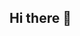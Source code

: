 ## Hi there 👋

<!--
**ManoelMartinianoNeto/ManoelMartinianoNeto** is a ✨ _special_ ✨ repository because its `README.md` (this file) appears on your GitHub profile.

Here are some ideas to get you started:

Formação em andamento:

[<img src="https://hermes.dio.me/tracks/aa71615b-e701-4cec-bb64-71ba6974c5fe.png" width="70">]
- 🌱 I’m currently learning ...
- 👯 I’m looking to collaborate on ...
- 🤔 I’m looking for help with ...
- 💬 Ask me about ...
- 📫 How to reach me: ...
- 😄 Pronouns: ...
- ⚡ Fun fact: ...
-->
